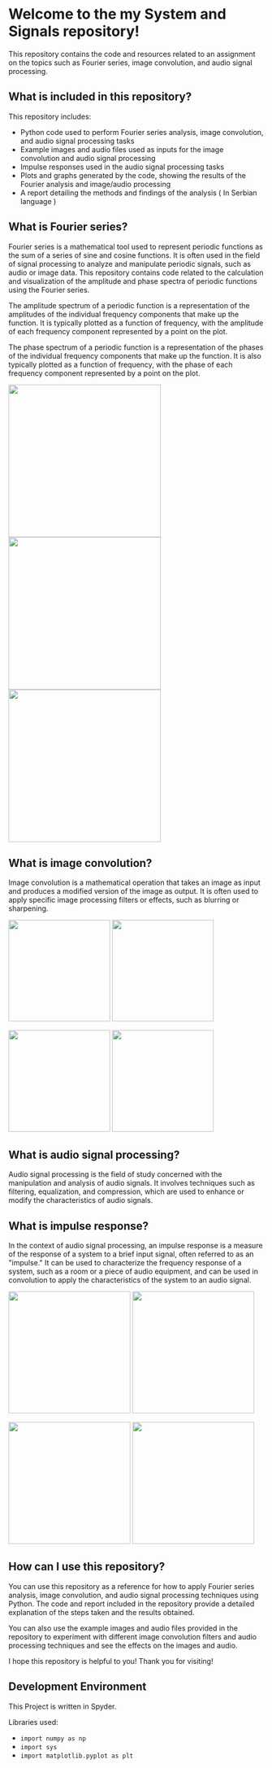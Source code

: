 # Welcome to the my System and Signals repository!

This repository contains the code and resources related to an assignment on the topics such as Fourier series, image convolution, and audio signal processing.

## What is included in this repository?

This repository includes:

  * Python code used to perform Fourier series analysis, image convolution, and audio signal processing tasks
  * Example images and audio files used as inputs for the image convolution and audio signal processing
  * Impulse responses used in the audio signal processing tasks
  * Plots and graphs generated by the code, showing the results of the Fourier analysis and image/audio processing
  * A report detailing the methods and findings of the analysis ( In Serbian language )

## What is Fourier series?
Fourier series is a mathematical tool used to represent periodic functions as the sum of a series of sine and cosine functions. It is often used in the field of signal processing to analyze and manipulate periodic signals, such as audio or image data. This repository contains code related to the calculation and visualization of the amplitude and phase spectra of periodic functions using the Fourier series.

The amplitude spectrum of a periodic function is a representation of the amplitudes of the individual frequency components that make up the function. It is typically plotted as a function of frequency, with the amplitude of each frequency component represented by a point on the plot.

The phase spectrum of a periodic function is a representation of the phases of the individual frequency components that make up the function. It is also typically plotted as a function of frequency, with the phase of each frequency component represented by a point on the plot.

<img src="https://github.com/anjaa7/siss/blob/main/images/img5.png?raw=true" width="300" /> <img src="https://github.com/anjaa7/siss/blob/main/images/img6.png?raw=true" width="300" />
<img src="https://github.com/anjaa7/siss/blob/main/images/img7.png?raw=true" width="300" /> 

## What is image convolution?
Image convolution is a mathematical operation that takes an image as input and produces a modified version of the image as output. It is often used to apply specific image processing filters or effects, such as blurring or sharpening.

<img src="https://github.com/anjaa7/siss/blob/main/images/img4.png?raw=true" width="200" /> <img src="https://github.com/anjaa7/siss/blob/main/images/img1.png?raw=true" width="200" />

<img src="https://github.com/anjaa7/siss/blob/main/images/img2.png?raw=true" width="200" /> <img src="https://github.com/anjaa7/siss/blob/main/images/img3.png?raw=true" width="200" />


## What is audio signal processing?
Audio signal processing is the field of study concerned with the manipulation and analysis of audio signals. It involves techniques such as filtering, equalization, and compression, which are used to enhance or modify the characteristics of audio signals.


## What is impulse response?
In the context of audio signal processing, an impulse response is a measure of the response of a system to a brief input signal, often referred to as an "impulse." It can be used to characterize the frequency response of a system, such as a room or a piece of audio equipment, and can be used in convolution to apply the characteristics of the system to an audio signal.

<img src="https://github.com/anjaa7/siss/blob/main/images/slika400.png?raw=true" width="240" /> <img src="https://github.com/anjaa7/siss/blob/main/images/slika401.png?raw=true" width="240" />

<img src="https://github.com/anjaa7/siss/blob/main/images/slika402.png?raw=true" width="240" />  <img src="https://github.com/anjaa7/siss/blob/main/images/slika403.png?raw=true" width="240" /> 


## How can I use this repository?
You can use this repository as a reference for how to apply Fourier series analysis, image convolution, and audio signal processing techniques using Python. The code and report included in the repository provide a detailed explanation of the steps taken and the results obtained.

You can also use the example images and audio files provided in the repository to experiment with different image convolution filters and audio processing techniques and see the effects on the images and audio.

I hope this repository is helpful to you! Thank you for visiting!


## Development Environment
This Project is written in Spyder.

Libraries used:
* `import numpy as np`
* `import sys`
* `import matplotlib.pyplot as plt`

